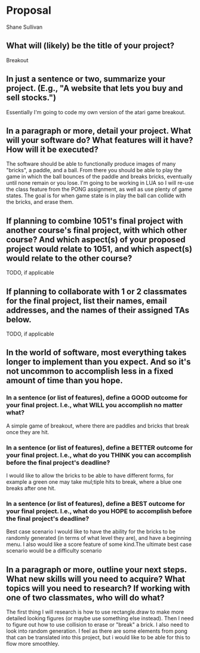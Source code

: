 # Proposal
Shane Sullivan
## What will (likely) be the title of your project?

Breakout 

## In just a sentence or two, summarize your project. (E.g., "A website that lets you buy and sell stocks.")

Essentially I'm going to code my own version of the atari game breakout.

## In a paragraph or more, detail your project. What will your software do? What features will it have? How will it be executed?
The software should be able to functionally produce images of many "bricks", a paddle, and a ball. From there you should be able to play the game in which the ball bounces of the paddle and breaks bricks, eventually until none remain or you lose. I'm going to be working in LUA so I will re-use the class feature from the PONG assignment, as well as use plenty of game states. The goal is for when game state is in play the ball can collide with the bricks, and erase them. 

## If planning to combine 1051's final project with another course's final project, with which other course? And which aspect(s) of your proposed project would relate to 1051, and which aspect(s) would relate to the other course?

TODO, if applicable

## If planning to collaborate with 1 or 2 classmates for the final project, list their names, email addresses, and the names of their assigned TAs below.

TODO, if applicable

## In the world of software, most everything takes longer to implement than you expect. And so it's not uncommon to accomplish less in a fixed amount of time than you hope.

### In a sentence (or list of features), define a GOOD outcome for your final project. I.e., what WILL you accomplish no matter what?

A simple game of breakout, where there are paddles and bricks that break once they are hit.

### In a sentence (or list of features), define a BETTER outcome for your final project. I.e., what do you THINK you can accomplish before the final project's deadline?
I would like to allow the bricks to be able to have different forms, for example a green one may take mul;tiple hits to break, where a blue one breaks after one hit. 

### In a sentence (or list of features), define a BEST outcome for your final project. I.e., what do you HOPE to accomplish before the final project's deadline?

Best case scenario I would like to have the ability for the bricks to be randomly generated (in terms of what level they are), and have a beginning menu. I also would like a score feature of some kind.The ultimate best case scenario would be a difficulty scenario 

## In a paragraph or more, outline your next steps. What new skills will you need to acquire? What topics will you need to research? If working with one of two classmates, who will do what?
The first thing I will research is how to use rectangle.draw to make more detailed looking figures (or maybe use something else instead). Then I need to figure out how to use collision to erase or "break" a brick. I also need to look into random generation. I feel as there are some elements from pong that can be translated into this project, but i would like to be able for this to flow more smoothley. 
